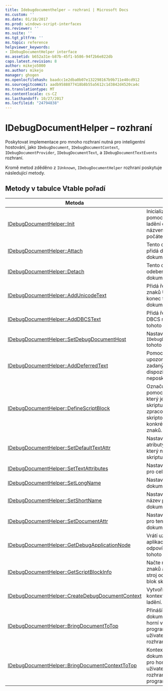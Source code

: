 ```yaml
---
title: Idebugdocumenthelper – rozhraní | Microsoft Docs
ms.custom: ''
ms.date: 01/18/2017
ms.prod: windows-script-interfaces
ms.reviewer: ''
ms.suite: ''
ms.tgt_pltfrm: ''
ms.topic: reference
helpviewer_keywords:
- IDebugDocumentHelper interface
ms.assetid: b652a31e-b87b-45f1-b586-94f2b6e822db
caps.latest.revision: 8
author: mikejo5000
ms.author: mikejo
manager: ghogen
ms.openlocfilehash: baadcc1e2dba0b07e132298167b9b711e40cd912
ms.sourcegitcommit: aadb9588877418b8b55a5612c1d3842d4520ca4c
ms.translationtype: MT
ms.contentlocale: cs-CZ
ms.lasthandoff: 10/27/2017
ms.locfileid: "24794838"
---
```

# <a name="idebugdocumenthelper-interface"></a>IDebugDocumentHelper – rozhraní
Poskytovat implementace pro mnoho rozhraní nutná pro inteligentní hostování, jako `IDebugDocument`, `IDebugDocumentContext`, `IDebugDocumentProvider`, `IDebugDocumentText`, a `IDebugDocumentTextEvents` rozhraní.  
  
 Kromě metod zděděno z `IUnknown`, `IDebugDocumentHelper` rozhraní poskytuje následující metody.  
  
## <a name="methods-in-vtable-order"></a>Metody v tabulce Vtable pořadí  
  
|Metoda|Popis|  
|------------|-----------------|  
|[IDebugDocumentHelper::Init](../../winscript/reference/idebugdocumenthelper-init.md)|Inicializuje pomocné rutiny ladění dokument s názvem a počáteční atributy.|  
|[IDebugDocumentHelper::Attach](../../winscript/reference/idebugdocumenthelper-attach.md)|Tento dokument se přidá do stromu dokumentu.|  
|[IDebugDocumentHelper::Detach](../../winscript/reference/idebugdocumenthelper-detach.md)|Tento dokument se odebere ze stromu dokumentu.|  
|[IDebugDocumentHelper::AddUnicodeText](../../winscript/reference/idebugdocumenthelper-addunicodetext.md)|Přidá řetězec znaků Unicode na konec tohoto dokumentu.|  
|[IDebugDocumentHelper::AddDBCSText](../../winscript/reference/idebugdocumenthelper-adddbcstext.md)|Přidá řetězec DBCS na konec tohoto dokumentu.|  
|[IDebugDocumentHelper::SetDebugDocumentHost](../../winscript/reference/idebugdocumenthelper-setdebugdocumenthost.md)|Nastaví `IDebugDocumentHost` tohoto dokumentu.|  
|[IDebugDocumentHelper::AddDeferredText](../../winscript/reference/idebugdocumenthelper-adddeferredtext.md)|Pomocné rutiny upozorní, že zadaný text je k dispozici, ale neposkytuje znaky.|  
|[IDebugDocumentHelper::DefineScriptBlock](../../winscript/reference/idebugdocumenthelper-definescriptblock.md)|Označuje, že do pomocné rutiny, který je blok skriptu, který zpracovává daný skriptovací stroj konkrétní rozsah znaků.|  
|[IDebugDocumentHelper::SetDefaultTextAttr](../../winscript/reference/idebugdocumenthelper-setdefaulttextattr.md)|Nastaví výchozí atributy pro text, který není v bloku skriptu.|  
|[IDebugDocumentHelper::SetTextAttributes](../../winscript/reference/idebugdocumenthelper-settextattributes.md)|Nastaví atributy pro celou řadu text.|  
|[IDebugDocumentHelper::SetLongName](../../winscript/reference/idebugdocumenthelper-setlongname.md)|Nastaví název pro dokument.|  
|[IDebugDocumentHelper::SetShortName](../../winscript/reference/idebugdocumenthelper-setshortname.md)|Nastaví krátký název pro dokument.|  
|[IDebugDocumentHelper::SetDocumentAttr](../../winscript/reference/idebugdocumenthelper-setdocumentattr.md)|Nastaví atributy pro tento dokument.|  
|[IDebugDocumentHelper::GetDebugApplicationNode](../../winscript/reference/idebugdocumenthelper-getdebugapplicationnode.md)|Vrátí uzlu ladění aplikace odpovídající do tohoto dokumentu.|  
|[IDebugDocumentHelper::GetScriptBlockInfo](../../winscript/reference/idebugdocumenthelper-getscriptblockinfo.md)|Načte rozsah znaků a skriptovací stroj odpovídající blok skriptu.|  
|[IDebugDocumentHelper::CreateDebugDocumentContext](../../winscript/reference/idebugdocumenthelper-createdebugdocumentcontext.md)|Vytvoří nový kontext dokumentu ladění.|  
|[IDebugDocumentHelper::BringDocumentToTop](../../winscript/reference/idebugdocumenthelper-bringdocumenttotop.md)|Přináší tento dokument pro horní v ladicím programu uživatelské rozhraní.|  
|[IDebugDocumentHelper::BringDocumentContextToTop](../../winscript/reference/idebugdocumenthelper-bringdocumentcontexttotop.md)|Kontext tohoto dokumentu přináší pro horní v uživatelském rozhraní ladicího programu.|